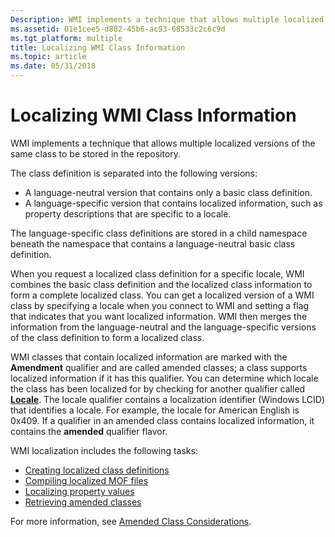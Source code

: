 ```yaml
---
Description: WMI implements a technique that allows multiple localized versions of the same class to be stored in the repository.
ms.assetid: 01e1cee5-d882-45b6-ac93-68533c2c6c9d
ms.tgt_platform: multiple
title: Localizing WMI Class Information
ms.topic: article
ms.date: 05/31/2018
---
```


# Localizing WMI Class Information

WMI implements a technique that allows multiple localized versions of the same class to be stored in the repository.

The class definition is separated into the following versions:

-   A language-neutral version that contains only a basic class definition.
-   A language-specific version that contains localized information, such as property descriptions that are specific to a locale.

The language-specific class definitions are stored in a child namespace beneath the namespace that contains a language-neutral basic class definition.

When you request a localized class definition for a specific locale, WMI combines the basic class definition and the localized class information to form a complete localized class. You can get a localized version of a WMI class by specifying a locale when you connect to WMI and setting a flag that indicates that you want localized information. WMI then merges the information from the language-neutral and the language-specific versions of the class definition to form a localized class.

WMI classes that contain localized information are marked with the **Amendment** qualifier and are called amended classes; a class supports localized information if it has this qualifier. You can determine which locale the class has been localized for by checking for another qualifier called [**Locale**](swbemobjectpath-locale.md). The locale qualifier contains a localization identifier (Windows LCID) that identifies a locale. For example, the locale for American English is 0x409. If a qualifier in an amended class contains localized information, it contains the **amended** qualifier flavor.

WMI localization includes the following tasks:

-   [Creating localized class definitions](creating-localized-class-definitions.md)
-   [Compiling localized MOF files](compiling-localized-mof-files.md)
-   [Localizing property values](localizing-property-values.md)
-   [Retrieving amended classes](retrieving-amended-classes.md)

For more information, see [Amended Class Considerations](amended-class-considerations.md).

 

 



